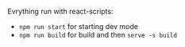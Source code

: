 Evrything run with react-scripts:
* `npm run start` for starting dev mode
* `npm run build` for build and then `serve -s build`